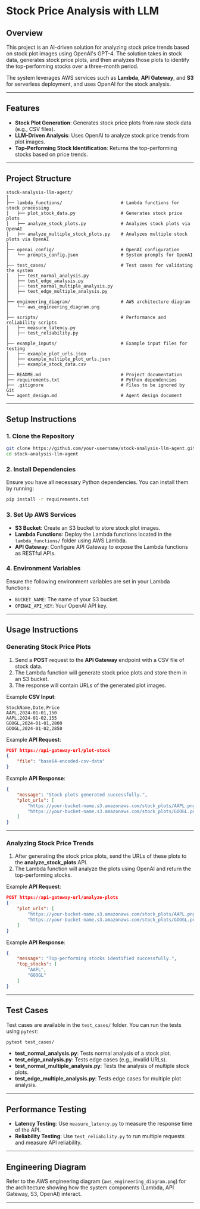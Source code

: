 
# **Stock Price Analysis with LLM**

## **Overview**

This project is an AI-driven solution for analyzing stock price trends based on stock plot images using OpenAI's GPT-4. The solution takes in stock data, generates stock price plots, and then analyzes those plots to identify the top-performing stocks over a three-month period.

The system leverages AWS services such as **Lambda**, **API Gateway**, and **S3** for serverless deployment, and uses OpenAI for the stock analysis.

---

## **Features**
- **Stock Plot Generation**: Generates stock price plots from raw stock data (e.g., CSV files).
- **LLM-Driven Analysis**: Uses OpenAI to analyze stock price trends from plot images.
- **Top-Performing Stock Identification**: Returns the top-performing stocks based on price trends.

---

## **Project Structure**

```
stock-analysis-llm-agent/
│
├── lambda_functions/                      # Lambda functions for stock processing
│   ├── plot_stock_data.py                 # Generates stock price plots
│   ├── analyze_stock_plots.py             # Analyzes stock plots via OpenAI
│   ├── analyze_multiple_stock_plots.py    # Analyzes multiple stock plots via OpenAI
│
├── openai_config/                         # OpenAI configuration
│   └── prompts_config.json                # System prompts for OpenAI
│
├── test_cases/                            # Test cases for validating the system
│   ├── test_normal_analysis.py            
│   ├── test_edge_analysis.py              
│   ├── test_normal_multiple_analysis.py   
│   ├── test_edge_multiple_analysis.py     
│
├── engineering_diagram/                   # AWS architecture diagram
│   └── aws_engineering_diagram.png        
│
├── scripts/                               # Performance and reliability scripts
│   ├── measure_latency.py                 
│   ├── test_reliability.py                
│
├── example_inputs/                        # Example input files for testing
│   ├── example_plot_urls.json             
│   ├── example_multiple_plot_urls.json    
│   ├── example_stock_data.csv             
│
├── README.md                              # Project documentation
├── requirements.txt                       # Python dependencies
├── .gitignore                             # Files to be ignored by Git
└── agent_design.md                        # Agent design document
```

---

## **Setup Instructions**

### **1. Clone the Repository**
```bash
git clone https://github.com/your-username/stock-analysis-llm-agent.git
cd stock-analysis-llm-agent
```

### **2. Install Dependencies**
Ensure you have all necessary Python dependencies. You can install them by running:
```bash
pip install -r requirements.txt
```

### **3. Set Up AWS Services**
- **S3 Bucket**: Create an S3 bucket to store stock plot images.
- **Lambda Functions**: Deploy the Lambda functions located in the `lambda_functions/` folder using AWS Lambda.
- **API Gateway**: Configure API Gateway to expose the Lambda functions as RESTful APIs.

### **4. Environment Variables**
Ensure the following environment variables are set in your Lambda functions:
- `BUCKET_NAME`: The name of your S3 bucket.
- `OPENAI_API_KEY`: Your OpenAI API key.

---

## **Usage Instructions**

### **Generating Stock Price Plots**

1. Send a **POST** request to the **API Gateway** endpoint with a CSV file of stock data.
2. The Lambda function will generate stock price plots and store them in an S3 bucket.
3. The response will contain URLs of the generated plot images.

Example **CSV Input**:
```csv
StockName,Date,Price
AAPL,2024-01-01,150
AAPL,2024-01-02,155
GOOGL,2024-01-01,2800
GOOGL,2024-01-02,2850
```

Example **API Request**:
```json
POST https://api-gateway-url/plot-stock
{
    "file": "base64-encoded-csv-data"
}
```

Example **API Response**:
```json
{
    "message": "Stock plots generated successfully.",
    "plot_urls": [
        "https://your-bucket-name.s3.amazonaws.com/stock_plots/AAPL.png",
        "https://your-bucket-name.s3.amazonaws.com/stock_plots/GOOGL.png"
    ]
}
```

---

### **Analyzing Stock Price Trends**

1. After generating the stock price plots, send the URLs of these plots to the **analyze_stock_plots** API.
2. The Lambda function will analyze the plots using OpenAI and return the top-performing stocks.

Example **API Request**:
```json
POST https://api-gateway-url/analyze-plots
{
    "plot_urls": [
        "https://your-bucket-name.s3.amazonaws.com/stock_plots/AAPL.png",
        "https://your-bucket-name.s3.amazonaws.com/stock_plots/GOOGL.png"
    ]
}
```

Example **API Response**:
```json
{
    "message": "Top-performing stocks identified successfully.",
    "top_stocks": [
        "AAPL",
        "GOOGL"
    ]
}
```

---

## **Test Cases**

Test cases are available in the `test_cases/` folder. You can run the tests using `pytest`:
```bash
pytest test_cases/
```

- **test_normal_analysis.py**: Tests normal analysis of a stock plot.
- **test_edge_analysis.py**: Tests edge cases (e.g., invalid URLs).
- **test_normal_multiple_analysis.py**: Tests the analysis of multiple stock plots.
- **test_edge_multiple_analysis.py**: Tests edge cases for multiple plot analysis.

---

## **Performance Testing**

- **Latency Testing**: Use `measure_latency.py` to measure the response time of the API.
- **Reliability Testing**: Use `test_reliability.py` to run multiple requests and measure API reliability.

---

## **Engineering Diagram**

Refer to the AWS engineering diagram (`aws_engineering_diagram.png`) for the architecture showing how the system components (Lambda, API Gateway, S3, OpenAI) interact.

---
